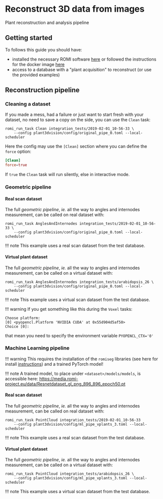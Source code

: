 # Reconstruct 3D data from images

Plant reconstruction and analysis pipeline


## Getting started

To follows this guide you should have:

* installed the necessary ROMI software [here](../install/plant_reconstruction_setup.md) or followed the instructions for the docker
  image [here](../docker/plant-3d-vision_docker.md)
* access to a database with a "plant acquisition" to reconstruct (or use the provided examples)

## Reconstruction pipeline

### Cleaning a dataset

If you made a mess, had a failure or just want to start fresh with your dataset, no need to save a copy on the side, you can use the `Clean` task:

```shell
romi_run_task Clean integration_tests/2019-02-01_10-56-33 \
    --config plant3dvision/config/original_pipe_0.toml --local-scheduler
``` 

Here the config may use the `[Clean]` section where you can define the `force` option:

```toml
[Clean]
force=true
```

If `true` the `Clean` task will run silently, else in interactive mode.

### Geometric pipeline

#### Real scan dataset

The full *geometric pipeline*, _ie._ all the way to angles and internodes measurement, can be called on real dataset with:

```shell
romi_run_task AnglesAndInternodes integration_tests/2019-02-01_10-56-33 \
    --config plant3dvision/config/original_pipe_0.toml --local-scheduler
```

!!! note
    This example uses a real scan dataset from the test database.

#### Virtual plant dataset

The full *geometric pipeline*, _ie._ all the way to angles and internodes measurement, can be called on a virtual dataset with:

```shell
romi_run_task AnglesAndInternodes integration_tests/arabidopsis_26 \
    --config plant3dvision/config/original_pipe_0.toml --local-scheduler
```

!!! note
    This example uses a virtual scan dataset from the test database.

!!! warning
    If you get something like this during the `Voxel` tasks:
```
Choose platform:
[0] <pyopencl.Platform 'NVIDIA CUDA' at 0x55d904d5af50>
Choice [0]:
```
that mean you need to specify the environment variable `PYOPENCL_CTX='0'`

### Machine Learning pipeline

!!! warning
  This requires the installation of the `romiseg` libraries (see here for install [instructions](../install/plant_reconstruction_setup.md#install-romiseg-sources)) and a trained PyTorch model!

!!! note
  A trained model, to place under `<dataset>/models/models`, is accessible here: https://media.romi-project.eu/data/Resnetdataset_gl_png_896_896_epoch50.pt

#### Real scan dataset

The full *geometric pipeline*, _ie._ all the way to angles and internodes measurement, can be called on real dataset with:

```shell
romi_run_task PointCloud integration_tests/2019-02-01_10-56-33 
    --config plant3dvision/config/ml_pipe_vplants_3.toml --local-scheduler
```

!!! note
    This example uses a real scan dataset from the test database.

#### Virtual plant dataset

The full *geometric pipeline*, _ie._ all the way to angles and internodes measurement, can be called on a virtual dataset with:

```shell
romi_run_task PointCloud integration_tests/arabidopsis_26 \
    --config plant3dvision/config/ml_pipe_vplants_3.toml --local-scheduler
```

!!! note
    This example uses a virtual scan dataset from the test database.

